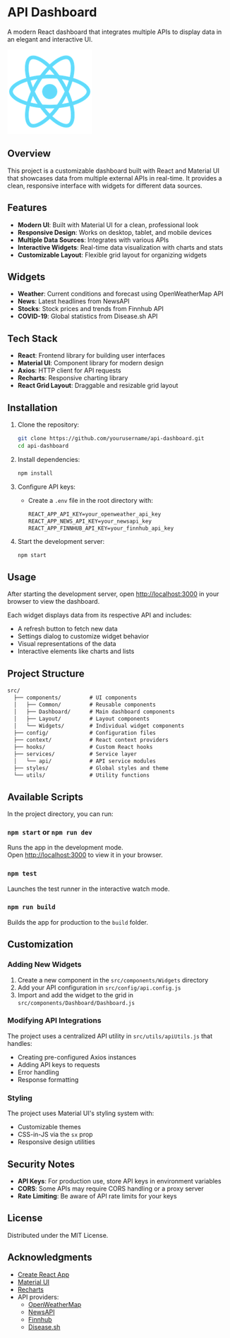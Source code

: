 # API Dashboard

A modern React dashboard that integrates multiple APIs to display data in an elegant and interactive UI.

![API Dashboard](./public/logo192.png)

## Overview

This project is a customizable dashboard built with React and Material UI that showcases data from multiple external APIs in real-time. It provides a clean, responsive interface with widgets for different data sources.

## Features

- **Modern UI**: Built with Material UI for a clean, professional look
- **Responsive Design**: Works on desktop, tablet, and mobile devices
- **Multiple Data Sources**: Integrates with various APIs
- **Interactive Widgets**: Real-time data visualization with charts and stats
- **Customizable Layout**: Flexible grid layout for organizing widgets

## Widgets

- **Weather**: Current conditions and forecast using OpenWeatherMap API
- **News**: Latest headlines from NewsAPI
- **Stocks**: Stock prices and trends from Finnhub API
- **COVID-19**: Global statistics from Disease.sh API

## Tech Stack

- **React**: Frontend library for building user interfaces
- **Material UI**: Component library for modern design
- **Axios**: HTTP client for API requests
- **Recharts**: Responsive charting library
- **React Grid Layout**: Draggable and resizable grid layout

## Installation

1. Clone the repository:
   ```bash
   git clone https://github.com/yourusername/api-dashboard.git
   cd api-dashboard
   ```

2. Install dependencies:
   ```bash
   npm install
   ```

3. Configure API keys:
   - Create a `.env` file in the root directory with:
     ```
     REACT_APP_API_KEY=your_openweather_api_key
     REACT_APP_NEWS_API_KEY=your_newsapi_key
     REACT_APP_FINNHUB_API_KEY=your_finnhub_api_key
     ```

4. Start the development server:
   ```bash
   npm start
   ```

## Usage

After starting the development server, open [http://localhost:3000](http://localhost:3000) in your browser to view the dashboard.

Each widget displays data from its respective API and includes:
- A refresh button to fetch new data
- Settings dialog to customize widget behavior
- Visual representations of the data
- Interactive elements like charts and lists

## Project Structure

```
src/
  ├── components/         # UI components
  │   ├── Common/         # Reusable components 
  │   ├── Dashboard/      # Main dashboard components
  │   ├── Layout/         # Layout components
  │   └── Widgets/        # Individual widget components
  ├── config/             # Configuration files
  ├── context/            # React context providers
  ├── hooks/              # Custom React hooks
  ├── services/           # Service layer
  │   └── api/            # API service modules
  ├── styles/             # Global styles and theme
  └── utils/              # Utility functions
```

## Available Scripts

In the project directory, you can run:

### `npm start` or `npm run dev`

Runs the app in the development mode.\
Open [http://localhost:3000](http://localhost:3000) to view it in your browser.

### `npm test`

Launches the test runner in the interactive watch mode.

### `npm run build`

Builds the app for production to the `build` folder.

## Customization

### Adding New Widgets

1. Create a new component in the `src/components/Widgets` directory
2. Add your API configuration in `src/config/api.config.js`
3. Import and add the widget to the grid in `src/components/Dashboard/Dashboard.js`

### Modifying API Integrations

The project uses a centralized API utility in `src/utils/apiUtils.js` that handles:
- Creating pre-configured Axios instances
- Adding API keys to requests
- Error handling
- Response formatting

### Styling

The project uses Material UI's styling system with:
- Customizable themes
- CSS-in-JS via the `sx` prop
- Responsive design utilities

## Security Notes

- **API Keys**: For production use, store API keys in environment variables
- **CORS**: Some APIs may require CORS handling or a proxy server
- **Rate Limiting**: Be aware of API rate limits for your keys

## License

Distributed under the MIT License.

## Acknowledgments

- [Create React App](https://github.com/facebook/create-react-app)
- [Material UI](https://mui.com/)
- [Recharts](https://recharts.org/)
- API providers:
  - [OpenWeatherMap](https://openweathermap.org/)
  - [NewsAPI](https://newsapi.org/)
  - [Finnhub](https://finnhub.io/)
  - [Disease.sh](https://disease.sh/)